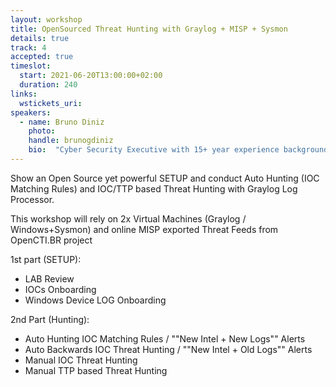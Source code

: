 ```yaml
---
layout: workshop
title: OpenSourced Threat Hunting with Graylog + MISP + Sysmon
details: true
track: 4
accepted: true
timeslot:
  start: 2021-06-20T13:00:00+02:00
  duration: 240
links:
  wstickets_uri: 
speakers:
  - name: Bruno Diniz
    photo: 
    handle: brunogdiniz
    bio:  "Cyber Security Executive with 15+ year experience background on Cyber and Information Security. Strong experience leading cyber operations teams and services, with intelligence-led and business thinking mindset. Critical thinking and problem-solve approach. Experienced multi-vendor, multi-customer, multi-vertical environment with good negotiation skills."
---
```


Show an Open Source yet powerful SETUP and conduct Auto Hunting (IOC Matching Rules) and IOC/TTP based Threat Hunting with Graylog Log Processor.

This workshop will rely on 2x Virtual Machines (Graylog / Windows+Sysmon) and online MISP exported Threat Feeds from OpenCTI.BR project

1st part (SETUP):
- LAB Review
- IOCs Onboarding
- Windows Device LOG Onboarding

2nd Part (Hunting):
- Auto Hunting IOC Matching Rules / ""New Intel + New Logs"" Alerts 
- Auto Backwards IOC Threat Hunting / ""New Intel + Old Logs"" Alerts
- Manual IOC Threat Hunting
- Manual TTP based Threat Hunting